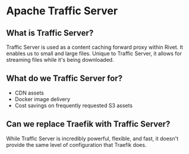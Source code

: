 # Apache Traffic Server

## What is Traffic Server?

Traffic Server is used as a content caching forward proxy within Rivet. It enables us to small and large files. Unique to Traffic Server, it allows for streaming files while it's being downloaded.

## What do we Traffic Server for?

- CDN assets
- Docker image delivery
- Cost savings on frequently requested S3 assets

## Can we replace Traefik with Traffic Server?

While Traffic Server is incredibly powerful, flexible, and fast, it doesn't provide the same level of configuration that Traefik does.
